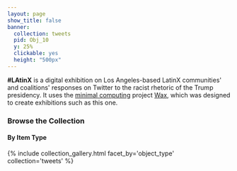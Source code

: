 ```yaml
---
layout: page
show_title: false
banner:
  collection: tweets
  pid: Obj_10
  y: 25%
  clickable: yes
  height: "500px"
---
```


**#LAtinX** is a digital exhibition on Los Angeles-based LatinX communities' and coalitions' responses on Twitter to the racist rhetoric of the Trump presidency. It uses the [minimal computing](http://go-dh.github.io/mincomp/) project [Wax](https://minicomp.github.io/wiki/#/wax/), which was designed to create exhibitions such as this one.

### Browse the Collection

#### By Item Type

{% include collection_gallery.html facet_by='object_type' collection='tweets' %}
